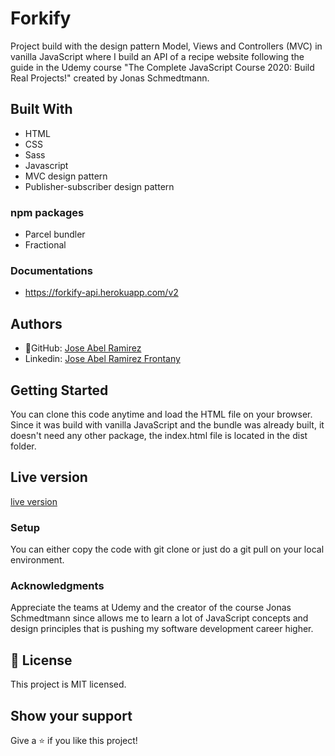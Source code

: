 # Forkify

Project build with the design pattern Model, Views and Controllers (MVC) in vanilla JavaScript where I build an API of a recipe website following the guide in the Udemy course "The Complete JavaScript Course 2020: Build Real Projects!" created by Jonas Schmedtmann.

<!-- ![screenshot](./app_screenshot.png) -->

## Built With

- HTML
- CSS
- Sass
- Javascript
- MVC design pattern
- Publisher-subscriber design pattern

### npm packages

- Parcel bundler
- Fractional

### Documentations

- https://forkify-api.herokuapp.com/v2

## Authors

- 👤GitHub: [Jose Abel Ramirez](https://github.com/jose-Abel)
- Linkedin: [Jose Abel Ramirez Frontany](https://www.linkedin.com/in/jose-abel-ramirez-frontany-7674a842/)

## Getting Started

You can clone this code anytime and load the HTML file on your browser. Since it was build with vanilla JavaScript and the bundle was already built, it doesn't need any other package, the index.html file is located in the dist folder.

## Live version

[live version](https://forkify-joseabel.netlify.app/)

### Setup

You can either copy the code with git clone or just do a git pull on your local environment.

### Acknowledgments

Appreciate the teams at Udemy and the creator of the course Jonas Schmedtmann since allows me to learn a lot of JavaScript concepts and design principles that is pushing my software development career higher.

## 📝 License

This project is MIT licensed.

## Show your support

Give a ⭐️ if you like this project!
